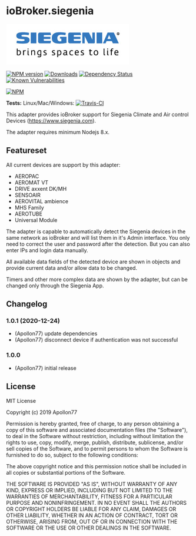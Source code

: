 # ioBroker.siegenia

<img src="./admin/siegenia_logo.jpg"/>

[![NPM version](http://img.shields.io/npm/v/iobroker.siegenia.svg)](https://www.npmjs.com/package/iobroker.siegenia)
[![Downloads](https://img.shields.io/npm/dm/iobroker.siegenia.svg)](https://www.npmjs.com/package/iobroker.siegenia)
[![Dependency Status](https://img.shields.io/david/Apollon77/iobroker.siegenia.svg)](https://david-dm.org/Apollon77/iobroker.siegenia)
[![Known Vulnerabilities](https://snyk.io/test/github/Apollon77/ioBroker.siegenia/badge.svg)](https://snyk.io/test/github/Apollon77/ioBroker.siegenia)

[![NPM](https://nodei.co/npm/iobroker.siegenia.png?downloads=true)](https://nodei.co/npm/iobroker.siegenia/)

**Tests:** Linux/Mac/Windows: [![Travis-CI](http://img.shields.io/travis/Apollon77/ioBroker.siegenia/master.svg)](https://travis-ci.org/Apollon77/ioBroker.siegenia)


This adapter provides ioBroker support for Siegenia Climate and Air control Devices (https://www.siegenia.com).

The adapter requires minimum Nodejs 8.x.

## Featureset

All current devices are support by this adapter:
* AEROPAC
* AEROMAT VT
* DRIVE axxent DK/MH
* SENSOAIR
* AEROVITAL ambience
* MHS Family
* AEROTUBE
* Universal Module

The adapter is capable to automatically detect the Siegenia devices in the same network as ioBroker and will list them in it's Admin interface. You only need to correct the user and password after the detection. But you can also enter IPs and login data manually.

All available data fields of the detected device are shown in objects and provide current data and/or allow data to be changed.

Timers and other more complex data are shown by the adapter, but can be changed only through the Siegenia App. 


## Changelog

### 1.0.1 (2020-12-24)
* (Apollon77) update dependencies
* (Apollon77) disconnect device if authentication was not successful

### 1.0.0
* (Apollon77) initial release

## License
MIT License

Copyright (c) 2019 Apollon77

Permission is hereby granted, free of charge, to any person obtaining a copy
of this software and associated documentation files (the "Software"), to deal
in the Software without restriction, including without limitation the rights
to use, copy, modify, merge, publish, distribute, sublicense, and/or sell
copies of the Software, and to permit persons to whom the Software is
furnished to do so, subject to the following conditions:

The above copyright notice and this permission notice shall be included in all
copies or substantial portions of the Software.

THE SOFTWARE IS PROVIDED "AS IS", WITHOUT WARRANTY OF ANY KIND, EXPRESS OR
IMPLIED, INCLUDING BUT NOT LIMITED TO THE WARRANTIES OF MERCHANTABILITY,
FITNESS FOR A PARTICULAR PURPOSE AND NONINFRINGEMENT. IN NO EVENT SHALL THE
AUTHORS OR COPYRIGHT HOLDERS BE LIABLE FOR ANY CLAIM, DAMAGES OR OTHER
LIABILITY, WHETHER IN AN ACTION OF CONTRACT, TORT OR OTHERWISE, ARISING FROM,
OUT OF OR IN CONNECTION WITH THE SOFTWARE OR THE USE OR OTHER DEALINGS IN THE
SOFTWARE.